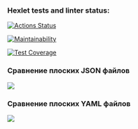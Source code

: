### Hexlet tests and linter status:

[![Actions Status](https://github.com/ysromantic/frontend-project-46/actions/workflows/hexlet-check.yml/badge.svg)](https://github.com/ysromantic/frontend-project-46/actions)

[![Maintainability](https://api.codeclimate.com/v1/badges/ead8761e325e45e7bc57/maintainability)](https://codeclimate.com/github/ysromantic/frontend-project-46/maintainability)

[![Test Coverage](https://api.codeclimate.com/v1/badges/ead8761e325e45e7bc57/test_coverage)](https://codeclimate.com/github/ysromantic/frontend-project-46/test_coverage)

### Сравнение плоских JSON файлов

<a href="https://asciinema.org/a/74Hm7HV5QBftJXQLVag1SnOmS" target="_blank"><img src="https://asciinema.org/a/74Hm7HV5QBftJXQLVag1SnOmS.svg" /></a>

### Сравнение плоских YAML файлов

<a href="https://asciinema.org/a/QrafiPYq4DJ92UmjVsx1bteMZ" target="_blank"><img src="https://asciinema.org/a/QrafiPYq4DJ92UmjVsx1bteMZ.svg" /></a>
